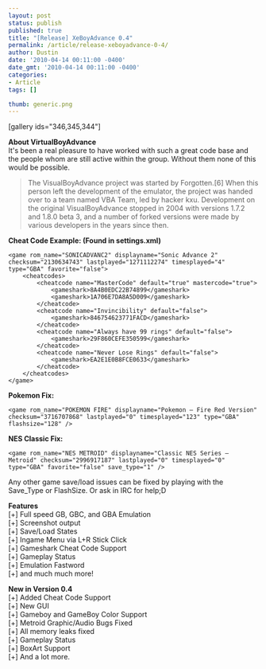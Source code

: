 ```yaml
---
layout: post
status: publish
published: true
title: "[Release] XeBoyAdvance 0.4"
permalink: /article/release-xeboyadvance-0-4/
author: Dustin
date: '2010-04-14 00:11:00 -0400'
date_gmt: '2010-04-14 00:11:00 -0400'
categories:
- Article
tags: []

thumb: generic.png
---
```

[gallery ids="346,345,344"]

**About VirtualBoyAdvance**  
It's been a real pleasure to have worked with such a great code base and the
people whom are still active within the group. Without them none of this would
be possible.

> The VisualBoyAdvance project was started by Forgotten.[6] When this person
left the development of the emulator, the project was handed over to a team
named VBA Team, led by hacker kxu. Development on the original VisualBoyAdvance
stopped in 2004 with versions 1.7.2 and 1.8.0 beta 3, and a number of forked
versions were made by various developers in the years since then.

**Cheat Code Example: (Found in settings.xml)**

```
<game rom_name="SONICADVANC2" displayname="Sonic Advance 2" checksum="2130634743" lastplayed="1271112274" timesplayed="4" type="GBA" favorite="false">
    <cheatcodes>
        <cheatcode name="MasterCode" default="true" mastercode="true">
            <gameshark>8A4B0EDC22B74899</gameshark>
            <gameshark>1A706E7DA8A5D009</gameshark>
        </cheatcode>
        <cheatcode name="Invincibility" default="false">
            <gameshark>846754623771FACD</gameshark>
        </cheatcode>
        <cheatcode name="Always have 99 rings" default="false">
            <gameshark>29F860CEFE350599</gameshark>
        </cheatcode>
        <cheatcode name="Never Lose Rings" default="false">
            <gameshark>EA2E1E0B8FCE0633</gameshark>
        </cheatcode>
    </cheatcodes>
</game>
```

**Pokemon Fix:**

```
<game rom_name="POKEMON FIRE" displayname="Pokemon – Fire Red Version" checksum="3716707868" lastplayed="0" timesplayed="123" type="GBA" flashsize="128" />  
```

**NES Classic Fix:**

```
<game rom_name="NES METROID" displayname="Classic NES Series – Metroid" checksum="2996917187" lastplayed="0" timesplayed="0" type="GBA" favorite="false" save_type="1" />  
```

Any other game save/load issues can be fixed by playing with the Save_Type or
FlashSize. Or ask in IRC for help;D

**Features**  
[+] Full speed GB, GBC, and GBA Emulation  
[+] Screenshot output  
[+] Save/Load States  
[+] Ingame Menu via L+R Stick Click  
[+] Gameshark Cheat Code Support  
[+] Gameplay Status  
[+] Emulation Fastword  
[+] and much much more!

**New in Version 0.4**  
[+] Added Cheat Code Support  
[+] New GUI  
[+] Gameboy and GameBoy Color Support  
[+] Metroid Graphic/Audio Bugs Fixed  
[+] All memory leaks fixed  
[+] Gameplay Status  
[+] BoxArt Support  
[+] And a lot more.
